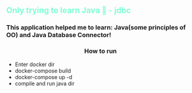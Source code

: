 <h2 style="color: aquamarine;"> Only trying to learn Java 🐗 - jdbc  </h2> 

<h3>This application helped me to learn: Java(some principles of OO) and Java Database Connector!</h3>


<h3 style="text-align: center"> How to run</h3>

* Enter docker dir 
* docker-compose build
* docker-compose up -d
* compile and run java dir

